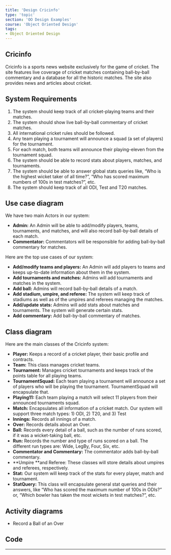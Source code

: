 ```yaml
---
title: 'Design Cricinfo'
type: 'topic'
section: 'OO Design Examples'
course: 'Object Oriented Design'
tags:
- Object Oriented Design
---
```

## Cricinfo
Cricinfo is a sports news website exclusively for the game of cricket. The site features live coverage of cricket matches containing ball-by-ball commentary and a database for all the historic matches. The site also provides news and articles about cricket.

## System Requirements
1. The system should keep track of all cricket-playing teams and their matches.
1. The system should show live ball-by-ball commentary of cricket matches.
1. All international cricket rules should be followed.
1. Any team playing a tournament will announce a squad (a set of players) for the tournament.
1. For each match, both teams will announce their playing-eleven from the tournament squad.
1. The system should be able to record stats about players, matches, and tournaments.
1. The system should be able to answer global stats queries like, “Who is the highest wicket taker of all time?”, “Who has scored maximum numbers of 100s in test matches?”, etc.
1. The system should keep track of all ODI, Test and T20 matches.

## Use case diagram
We have two main Actors in our system:
- **Admin:** An Admin will be able to add/modify players, teams, tournaments, and matches, and will also record ball-by-ball details of each match.
- **Commentator:** Commentators will be responsible for adding ball-by-ball commentary for matches.

Here are the top use cases of our system:
- **Add/modify teams and players:** An Admin will add players to teams and keeps up-to-date information about them in the system.
- **Add tournaments and matches:** Admins will add tournaments and matches in the system.
- **Add ball:** Admins will record ball-by-ball details of a match.
- **Add stadium, umpire, and referee:** The system will keep track of stadiums as well as of the umpires and referees managing the matches.
- **Add/update stats:** Admins will add stats about matches and tournaments. The system will generate certain stats.
- **Add commentary:** Add ball-by-ball commentary of matches.

## Class diagram
Here are the main classes of the Cricinfo system:
- **Player:** Keeps a record of a cricket player, their basic profile and contracts.
- **Team:** This class manages cricket teams.
- **Tournament:** Manages cricket tournaments and keeps track of the points table for all playing teams.
- **TournamentSquad:** Each team playing a tournament will announce a set of players who will be playing the tournament. TournamentSquad will encapsulate that.
- **Playing11:** Each team playing a match will select 11 players from their announced tournaments squad.
- **Match:** Encapsulates all information of a cricket match. Our system will support three match types: 1) ODI, 2) T20, and 3) Test
- **Innings:** Records all innings of a match.
- **Over:** Records details about an Over.
- **Ball:** Records every detail of a ball, such as the number of runs scored, if it was a wicket-taking ball, etc.
- **Run:** Records the number and type of runs scored on a ball. The different run types are: Wide, LegBy, Four, Six, etc.
- **Commentator and Commentary:** The commentator adds ball-by-ball commentary.
- **Umpire **and Referee: These classes will store details about umpires and referees, respectively.
- **Stat:** Our system will keep track of the stats for every player, match and tournament.
- **StatQuery:** This class will encapsulate general stat queries and their answers, like “Who has scored the maximum number of 100s in ODIs?” or, “Which bowler has taken the most wickets in test matches?”, etc.

## Activity diagrams
- Record a Ball of an Over

## Code

---

